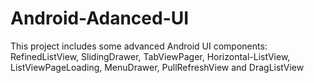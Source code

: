 # Android-Adanced-UI
This project includes some advanced Android UI components: RefinedListView, SlidingDrawer, TabViewPager, Horizontal-ListView, ListViewPageLoading, MenuDrawer, PullRefreshView and DragListView
